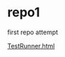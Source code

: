 # repo1
first repo attempt


<p><a href="https://github.com/aowati100/repo1/blob/master/test/testRunner.html">TestRunner.html</a></p>

